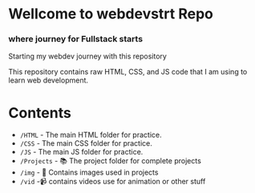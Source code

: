 # Wellcome to webdevstrt Repo 
### where journey for Fullstack starts
Starting my webdev journey with this repository

This repository contains raw HTML, CSS, and JS code that I am using to learn web development.

# Contents

- `/HTML` - The main HTML folder for practice.
- `/CSS` -  The main CSS folder for practice.
- `/JS` -   The main JS folder for practice.
- `/Projects` - :books: The project folder for complete projects
- `/img` - :rice_scene: Contains images used in projects
- `/vid` -:video_camera: contains videos use for animation or other stuff
  